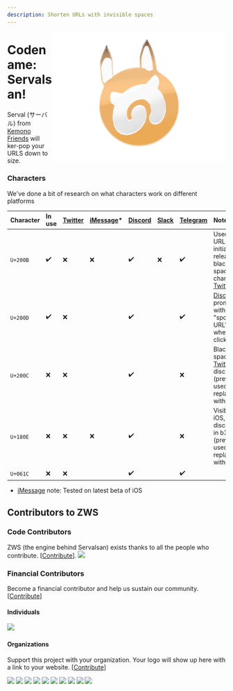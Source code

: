 ```yaml
---
description: Shorten URLs with invisible spaces
---
```

<img align="right" src="serval icon.png" height="300" width="400">

# Codename: Servalsan!

Serval (サーバル) from [Kemono Friends](https://japari-library.com/wiki/Kemono_Friends) will ker-pop your URLS down to size.

### Characters

We've done a bit of research on what characters work on different platforms

| Character | In use | [Twitter](https://twitter.com/) | [iMessage](https://support.apple.com/explore/messages)\* | [Discord](https://discordapp.com/) | [Slack](https://slack.com) | [Telegram](https://telegram.org/) | Notes |
| :--- | :--- | :--- | :--- | :--- | :--- | :--- | :--- |
| `U+200B` | ✔️ | ❌ | ❌ | ✔️ | ❌ | ✔️ | Used in URLs since initial release, blacklisted space character on [Twitter](https://twitter.com/) |
| `U+200D` | ✔️ | ❌ |  | ✔️ |  | ✔️ | [Discord](https://discordapp.com/) prompts you with a "spoopy URL" popup when clicked |
| `U+200C` | ❌ | ❌ |  | ✔️ |  | ❌ | Blacklisted space on [Twitter](https://twitter.com/), discontinued \(previously used, replaced with `U+200D`\) |
| `U+180E` | ❌ | ❌ | ❌ | ✔️ |  | ❌ | Visible on iOS, discontinued in b39897e \(previously used, replaced with `U+200C`\) |
| `U+061C` | ❌ | ❌ |  | ✔️ |  | ✔️ |  |

* [iMessage](https://support.apple.com/explore/messages) note: Tested on latest beta of iOS


## Contributors to ZWS

### Code Contributors

ZWS (the engine behind Servalsan) exists thanks to all the people who contribute. [[Contribute](CONTRIBUTING.md)].
<a href="https://github.com/zws-im/zws/graphs/contributors"><img src="https://opencollective.com/zws/contributors.svg?width=890&button=false" /></a>

### Financial Contributors

Become a financial contributor and help us sustain our community. [[Contribute](https://opencollective.com/zws/contribute)]

#### Individuals

<a href="https://opencollective.com/zws"><img src="https://opencollective.com/zws/individuals.svg?width=890"></a>

#### Organizations

Support this project with your organization. Your logo will show up here with a link to your website. [[Contribute](https://opencollective.com/zws/contribute)]

<a href="https://opencollective.com/zws/organization/0/website"><img src="https://opencollective.com/zws/organization/0/avatar.svg"></a>
<a href="https://opencollective.com/zws/organization/1/website"><img src="https://opencollective.com/zws/organization/1/avatar.svg"></a>
<a href="https://opencollective.com/zws/organization/2/website"><img src="https://opencollective.com/zws/organization/2/avatar.svg"></a>
<a href="https://opencollective.com/zws/organization/3/website"><img src="https://opencollective.com/zws/organization/3/avatar.svg"></a>
<a href="https://opencollective.com/zws/organization/4/website"><img src="https://opencollective.com/zws/organization/4/avatar.svg"></a>
<a href="https://opencollective.com/zws/organization/5/website"><img src="https://opencollective.com/zws/organization/5/avatar.svg"></a>
<a href="https://opencollective.com/zws/organization/6/website"><img src="https://opencollective.com/zws/organization/6/avatar.svg"></a>
<a href="https://opencollective.com/zws/organization/7/website"><img src="https://opencollective.com/zws/organization/7/avatar.svg"></a>
<a href="https://opencollective.com/zws/organization/8/website"><img src="https://opencollective.com/zws/organization/8/avatar.svg"></a>
<a href="https://opencollective.com/zws/organization/9/website"><img src="https://opencollective.com/zws/organization/9/avatar.svg"></a>

